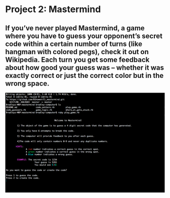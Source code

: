 # Project 2: Mastermind

## If you’ve never played Mastermind, a game where you have to guess your opponent’s secret code within a certain number of turns (like hangman with colored pegs), check it out on Wikipedia. Each turn you get some feedback about how good your guess was – whether it was exactly correct or just the correct color but in the wrong space.
![alt text](https://github.com/BShowen/CL_mastermind/blob/master/screenshots/Intro.png "Logo Title Text 1")
